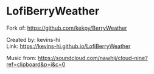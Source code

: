 # LofiBerryWeather

Fork of: https://github.com/kekpy/BerryWeather

Created by: kevins-hi <br />
Link: https://kevins-hi.github.io/LofiBerryWeather

Music from: https://soundcloud.com/nawhij/cloud-nine?ref=clipboard&p=i&c=0